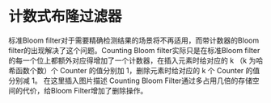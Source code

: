 


# 计数式布隆过滤器
<!-- 

*** https://www.codenong.com/counting-bloom-filter/

https://blog.csdn.net/zhaoyunxiang721/article/details/41123007

https://cloud.tencent.com/developer/article/1136056

计数式布隆过滤器(counting bloom filter)Redis实现分析
https://blog.csdn.net/vipshop_fin_dev/article/details/102647115
-->

标准Bloom filter对于需要精确检测结果的场景将不再适用，而带计数器的Bloom filter的出现解决了这个问题。Counting Bloom filter实际只是在标准Bloom filter的每一个位上都额外对应得增加了一个计数器，在插入元素时给对应的 k （k 为哈希函数个数）个 Counter 的值分别加 1，删除元素时给对应的 k 个 Counter 的值分别减 1。
在这里插入图片描述
Counting Bloom Filter通过多占用几倍的存储空间的代价，给Bloom Filter增加了删除操作。



